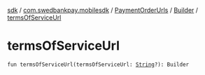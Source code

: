 [sdk](../../../index.md) / [com.swedbankpay.mobilesdk](../../index.md) / [PaymentOrderUrls](../index.md) / [Builder](index.md) / [termsOfServiceUrl](./terms-of-service-url.md)

# termsOfServiceUrl

`fun termsOfServiceUrl(termsOfServiceUrl: `[`String`](https://kotlinlang.org/api/latest/jvm/stdlib/kotlin/-string/index.html)`?): Builder`